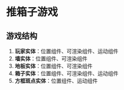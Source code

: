 # 推箱子游戏
## 游戏结构
1. **玩家实体**：位置组件、可渲染组件、运动组件
2. **墙实体**：位置组件、可渲染组件
3. **地板实体**：位置组件、可渲染组件
4. **箱子实体**：位置组件、可渲染组件、运动组件
5. **方框斑点实体**：位置组件、运动组件
    


